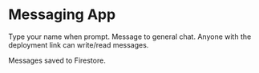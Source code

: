 # Messaging App

Type your name when prompt.
Message to general chat.
Anyone with the deployment link can write/read messages.

Messages saved to Firestore.
